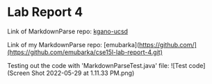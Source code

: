 # Lab Report 4

Link of MarkdownParse repo: 
[kgano-ucsd](https://github.com/lithicarus/markdown-parser.git)

Link of my MarkdownParse repo: 
[emubarka](https://github.com/](https://github.com/emubarka/cse15l-lab-report-4.git)

Testing out the code with 'MarkdownParseTest.java' file:
![Test code](Screen Shot 2022-05-29 at 1.11.33 PM.png)
